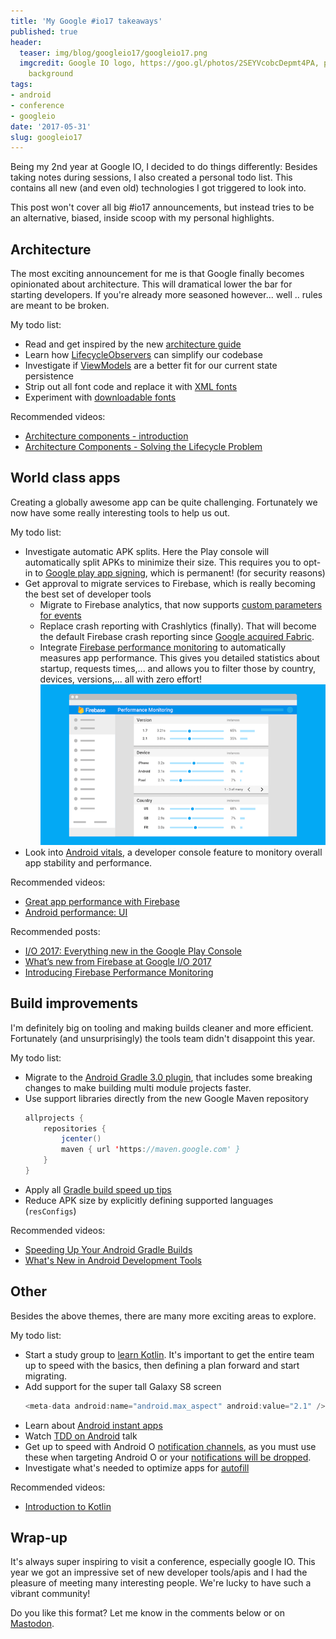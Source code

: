 ```yaml
---
title: 'My Google #io17 takeaways'
published: true
header:
  teaser: img/blog/googleio17/googleio17.png
  imgcredit: Google IO logo, https://goo.gl/photos/2SEYVcobcDepmt4PA, placed on white
    background
tags:
- android
- conference
- googleio
date: '2017-05-31'
slug: googleio17
---
```


Being my 2nd year at Google IO, I decided to do things differently: Besides taking notes during sessions, I also created a personal todo list. This contains all new (and even old) technologies I got triggered to look into.

This post won't cover all big #io17 announcements, but instead tries to be an alternative, biased, inside scoop with my personal highlights.

## Architecture
The most exciting announcement for me is that Google finally becomes opinionated about architecture. This will dramatical lower the bar for starting developers. If you're already more seasoned however... well .. rules are meant to be broken.

My todo list:

* Read and get inspired by the new [architecture guide](https://developer.android.com/topic/libraries/architecture/guide.html)
* Learn how [LifecycleObservers](https://developer.android.com/topic/libraries/architecture/lifecycle.html#lco) can simplify our codebase
* Investigate if [ViewModels](https://developer.android.com/topic/libraries/architecture/viewmodel.html) are a better fit for our current state persistence
* Strip out all font code and replace it with [XML fonts](https://developer.android.com/preview/features/working-with-fonts.html#fonts-in-xml)
* Experiment with [downloadable fonts](https://developer.android.com/preview/features/downloadable-fonts.html)

Recommended videos:

* [Architecture components - introduction](https://www.youtube.com/watch?v=FrteWKKVyzI)
* [Architecture Components - Solving the Lifecycle Problem](https://www.youtube.com/watch?v=bEKNi1JOrNs)

## World class apps
Creating a globally awesome app can be quite challenging. Fortunately we now have some really interesting tools to help us out.

My todo list:

* Investigate automatic APK splits. Here the Play console will automatically split APKs to minimize their size. This requires you to opt-in to [Google play app signing](https://support.google.com/googleplay/android-developer/answer/7384423), which is permanent! (for security reasons)
* Get approval to migrate services to Firebase, which is really becoming the best set of developer tools
  * Migrate to Firebase analytics, that now supports [custom parameters for events](https://support.google.com/firebase/answer/7397304)
  * Replace crash reporting with Crashlytics (finally). That will become the default Firebase crash reporting since [Google acquired Fabric](https://fabric.io/blog/fabric-joins-google).
  * Integrate [Firebase performance monitoring](https://firebase.google.com/docs/perf-mon/) to automatically measures app performance. This gives you detailed statistics about startup, requests times,... and allows you to filter those by country, devices, versions,... all with zero effort!
  ![Firebase performance monitoring](firebase_performance.png)
* Look into [Android vitals](https://developer.android.com/topic/performance/vitals/index.html), a developer console feature to monitory overall app stability and performance.

Recommended videos:

* [Great app performance with Firebase](https://www.youtube.com/watch?v=HwFIxbCR4Hs)
* [Android performance: UI](https://www.youtube.com/watch?v=9HtTL_RO2wI)

Recommended posts:

* [I/O 2017: Everything new in the Google Play Console](https://android-developers.googleblog.com/2017/05/whats-new-in-google-play-at-io-2017.html)
* [What’s new from Firebase at Google I/O 2017](https://firebase.googleblog.com/2017/05/whats-new-from-firebase-at-google-io.html)
* [Introducing Firebase Performance Monitoring](https://firebase.googleblog.com/2017/05/introducing-firebase-performance.html?m=1)

## Build improvements
I'm definitely big on tooling and making builds cleaner and more efficient. Fortunately (and unsurprisingly) the tools team didn't disappoint this year.

My todo list:

* Migrate to the [Android Gradle 3.0 plugin](https://developer.android.com/studio/preview/features/new-android-plugin-migration.html), that includes some breaking changes to make building multi module projects faster.
* Use support libraries directly from the new Google Maven repository
    ```java
    allprojects {
        repositories {
            jcenter()
            maven { url 'https://maven.google.com' }
        }
    }
    ```
* Apply all [Gradle build speed up tips](https://developer.android.com/studio/build/optimize-your-build.html)
* Reduce APK size by explicitly defining supported languages (`resConfigs`)

Recommended videos:

* [Speeding Up Your Android Gradle Builds](https://www.youtube.com/watch?v=7ll-rkLCtyk)
* [What's New in Android Development Tools](https://www.youtube.com/watch?v=Hx_rwS1NTiI)

## Other
Besides the above themes, there are many more exciting areas to explore.

My todo list:

* Start a study group to [learn Kotlin](https://kotlinlang.org/docs/tutorials/koans.html). It's important to get the entire team up to speed with the basics, then defining a plan forward and start migrating.
* Add support for the super tall Galaxy S8 screen
    ```java
    <meta-data android:name="android.max_aspect" android:value="2.1" />
    ```
* Learn about [Android instant apps](https://developer.android.com/topic/instant-apps/overview.html)
* Watch [TDD on Android](https://www.youtube.com/watch?v=pK7W5npkhho) talk
* Get up to speed with Android O [notification channels](https://developer.android.com/preview/features/notification-channels.html), as you must use these when targeting Android O or your [notifications will be dropped](https://twitter.com/xgouchet/status/865223151243886592).
* Investigate what's needed to optimize apps for [autofill](https://developer.android.com/preview/features/autofill.html)

Recommended videos:

* [Introduction to Kotlin](https://www.youtube.com/watch?v=X1RVYt2QKQE)

## Wrap-up
It's always super inspiring to visit a conference, especially google IO. This year we got an impressive set of new developer tools/apis and I had the pleasure of meeting many interesting people. We're lucky to have such a vibrant community!

Do you like this format? Let me know in the comments below or on [Mastodon](https://androiddev.social/@Jeroenmols).
